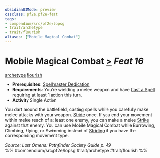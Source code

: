 ```yaml
---
obsidianUIMode: preview
cssclass: pf2e,pf2e-feat
tags:
- compendium/src/pf2e/lopsg
- trait/archetype
- trait/flourish
aliases: ["Mobile Magical Combat"]
---
```

# Mobile Magical Combat  [>](../../rules/core-rulebook/chapter-9-playing-the-game.md#Actions "Single Action") *Feat 16*  
[archetype](../../rules/traits/archetype.md)  [flourish](../../rules/traits/flourish.md)  

- **Prerequisites**: [Spellmaster Dedication](spellmaster-dedication-locg.md)
- **Requirements**: You're wielding a melee weapon and have [Cast a Spell](../../rules/actions/cast-a-spell.md) requiring at least 1 action this turn.
- **Activity** Single Action

You dart around the battlefield, casting spells while you carefully make melee attacks with your weapon. [Stride](../../rules/actions/stride.md) once. If you end your movement within melee reach of at least one enemy, you can make a melee [Strike](../../rules/actions/strike.md) against that enemy. You can use Mobile Magical Combat while Burrowing, Climbing, Flying, or Swimming instead of [Striding](../../rules/actions/stride.md) if you have the corresponding movement type.

*Source: Lost Omens: Pathfinder Society Guide p. 49*  
%% #compendium/src/pf2e/lopsg #trait/archetype #trait/flourish %%